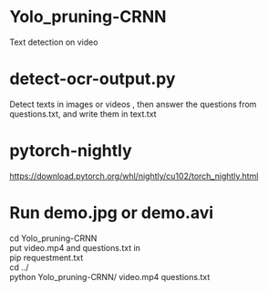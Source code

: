 # Yolo_pruning-CRNN
 Text detection on video
# detect-ocr-output.py 
 Detect texts in images or videos , then answer the questions from questions.txt, and write them in text.txt
# pytorch-nightly  
 https://download.pytorch.org/whl/nightly/cu102/torch_nightly.html  
# Run demo.jpg or demo.avi
 cd Yolo_pruning-CRNN  
 put video.mp4 and questions.txt in  
 pip requestment.txt  
 cd ../  
 python Yolo_pruning-CRNN/ video.mp4 questions.txt  

